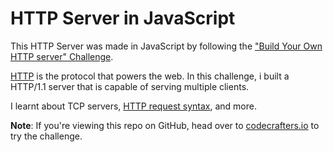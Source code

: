 # HTTP Server in JavaScript
This HTTP Server was made in JavaScript by following the ["Build Your Own HTTP server" Challenge](https://app.codecrafters.io/courses/http-server/overview).

[HTTP](https://en.wikipedia.org/wiki/Hypertext_Transfer_Protocol) is the protocol that powers the web. In this challenge, i built a HTTP/1.1 server that is capable of serving multiple clients.

I learnt about TCP servers, [HTTP request syntax](https://www.w3.org/Protocols/rfc2616/rfc2616-sec5.html), and more.

**Note**: If you're viewing this repo on GitHub, head over to
[codecrafters.io](https://codecrafters.io) to try the challenge.
